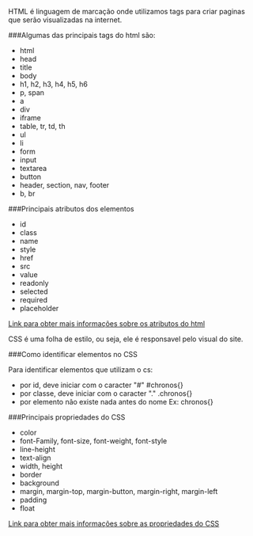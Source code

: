 HTML é linguagem de marcação onde utilizamos tags para criar paginas que serão visualizadas na internet.

###Algumas das principais tags do html são:

 - html
 - head
 - title
 - body
 - h1, h2, h3, h4, h5, h6
 - p, span
 - a
 - div
 - iframe
 - table, tr, td, th
 - ul
 - li
 - form
 - input
 - textarea
 - button
 - header, section, nav, footer
 - b, br

###Principais atributos dos elementos
 
 - id
 - class
 - name
 - style
 - href
 - src
 - value
 - readonly
 - selected
 - required
 - placeholder

 [Link para obter mais informações sobre os atributos do html](https://developer.mozilla.org/pt-BR/docs/web/html/attributes)

CSS é uma folha de estilo, ou seja, ele é responsavel pelo visual do site.

###Como identificar elementos no CSS

Para identificar elementos que utilizam o cs:
 - por id, deve iniciar com o caracter "#"
 	#chronos{}
 - por classe, deve iniciar com o caracter "."
 	.chronos{}
 - por elemento não existe nada antes do nome
 	Ex: chronos{}

###Principais propriedades do CSS

 - color
 - font-Family, font-size, font-weight, font-style
 - line-height
 - text-align
 - width, height
 - border
 - background
 - margin, margin-top, margin-button, margin-right, margin-left
 - padding
 - float

 [Link para obter mais informações sobre as propriedades do CSS](https://www.hiperbytes.com.br/folhas-de-estilo-css-resumo-das-principais-propriedades/)